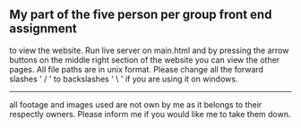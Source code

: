 My part of the five person per group front end assignment
--------------------------------------------------------------------------

to view the website. Run live server on main.html and by pressing the arrow buttons on the middle right section of the website you can view the other pages. All file paths are in unix format. Please change all the forward slashes ' / ' to backslashes ' \\ ' if you are using it on windows.

-----------------------------------------------------------------------------------

all footage and images used are not own by me as it belongs to their respectly owners. Please inform me if you would like me to take them down.
